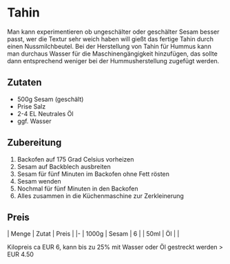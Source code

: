 # Tahin
Man kann experimentieren ob ungeschälter oder geschälter Sesam besser
passt, wer die Textur sehr weich haben will gießt das fertige Tahin
durch einen Nussmilchbeutel.
Bei der Herstellung von Tahin für Hummus kann man durchaus Wasser für
die Maschinengängigkeit hinzufügen, das sollte dann entsprechend
weniger bei der Hummusherstellung zugefügt werden.

## Zutaten 
* 500g Sesam (geschält)
* Prise Salz
* 2-4 EL Neutrales Öl
* ggf. Wasser

## Zubereitung
1. Backofen auf 175 Grad Celsius vorheizen
2. Sesam auf Backblech ausbreiten
3. Sesam für fünf Minuten im Backofen ohne Fett rösten
4. Sesam wenden
5. Nochmal für fünf Minuten in den Backofen
6. Alles zusammen in die Küchenmaschine zur Zerkleinerung

## Preis
| Menge | Zutat | Preis |
|-
| 1000g | Sesam | 6 |
| 50ml | Öl |   |

Kilopreis ca EUR 6, kann bis zu 25% mit Wasser oder Öl gestreckt werden > EUR 4.50
